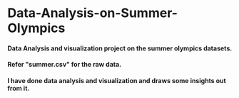 # Data-Analysis-on-Summer-Olympics

#### Data Analysis and visualization project on the summer olympics datasets.

#### Refer "summer.csv" for the raw data.

#### I have done data analysis and visualization and draws some insights out from it.
